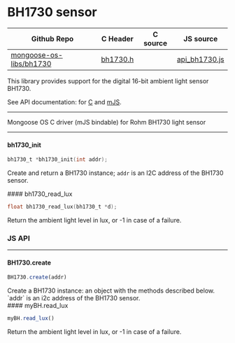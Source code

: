 # BH1730 sensor
| Github Repo | C Header | C source  | JS source |
| ----------- | -------- | --------  | ----------------- |
| [mongoose-os-libs/bh1730](https://github.com/mongoose-os-libs/bh1730) | [bh1730.h](https://github.com/mongoose-os-libs/bh1730/tree/master/include/bh1730.h) | &nbsp;  | [api_bh1730.js](https://github.com/mongoose-os-libs/bh1730/tree/master/mjs_fs/api_bh1730.js)         |



This library provides support for the digital 16-bit ambient light sensor
BH1730.

See API documentation: for [C](https://mongoose-os.com/docs/api/bh1730.h.html)
and [mJS](https://mongoose-os.com/docs/api/api_bh1730.js.html).


 ----- 
 Mongoose OS C driver (mJS bindable) for Rohm BH1730 light sensor 

 ----- 
#### bh1730_init

```c
bh1730_t *bh1730_init(int addr);
```
<div class="apidescr">

Create and return a BH1730 instance; `addr` is an I2C address of the BH1730
sensor.
 
</div>
#### bh1730_read_lux

```c
float bh1730_read_lux(bh1730_t *d);
```
<div class="apidescr">

Return the ambient light level in lux, or -1 in case of a failure.
 
</div>

### JS API

 --- 
#### BH1730.create

```javascript
BH1730.create(addr)
```
<div class="apidescr">
Create a BH1730 instance: an object with the methods described below.
`addr` is an i2c address of the BH1730 sensor.
</div>
#### myBH.read_lux

```javascript
myBH.read_lux()
```
<div class="apidescr">
Return the ambient light level in lux, or -1 in case of a failure.
</div>
